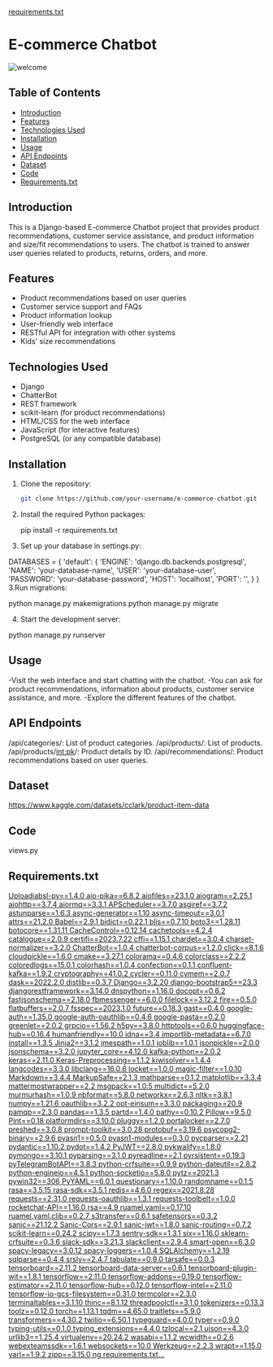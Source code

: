 [requirements.txt](https://github.com/RuchitaF/Dissertation_19215512/files/12755637/requirements.txt)
# E-commerce Chatbot
![welcome](https://github.com/RuchitaF/Dissertation_19215512/assets/125932133/ed26e9c7-0d0a-4268-8a03-d646e3e3563e)

## Table of Contents

- [Introduction](#introduction)
- [Features](#features)
- [Technologies Used](#technologies-used)
- [Installation](#installation)
- [Usage](#usage)
- [API Endpoints](#api-endpoints)
- [Dataset](#dataset)
- [Code](#code)
- [Requirements.txt](#requirements)


## Introduction

This is a Django-based E-commerce Chatbot project that provides product recommendations, customer service assistance, and product information and size/fit recommendations to users. The chatbot is trained to answer user queries related to products, returns, orders, and more.

## Features

- Product recommendations based on user queries
- Customer service support and FAQs
- Product information lookup
- User-friendly web interface
- RESTful API for integration with other systems
- Kids' size recommendations

## Technologies Used

- Django
- ChatterBot
- REST framework
- scikit-learn (for product recommendations)
- HTML/CSS for the web interface
- JavaScript (for interactive features)
- PostgreSQL (or any compatible database)

## Installation

1. Clone the repository:

   ```bash
   git clone https://github.com/your-username/e-commerce-chatbot.git

1. Install the required Python packages:
   
   pip install -r requirements.txt
2. Set up your database in settings.py:

DATABASES = {
    'default': {
        'ENGINE': 'django.db.backends.postgresql',
        'NAME': 'your-database-name',
        'USER': 'your-database-user',
        'PASSWORD': 'your-database-password',
        'HOST': 'localhost',
        'PORT': '',
    }
}
3.Run migrations:

python manage.py makemigrations
python manage.py migrate

4. Start the development server:

python manage.py runserver

## Usage
-Visit the web interface and start chatting with the chatbot.
-You can ask for product recommendations, information about products, customer service assistance, and more.
-Explore the different features of the chatbot.

## API Endpoints
/api/categories/: List of product categories.
/api/products/: List of products.
/api/products/<int:pk>/: Product details by ID.
/api/recommendations/: Product recommendations based on user queries.

## Dataset
https://www.kaggle.com/datasets/cclark/product-item-data

## Code
views.py
## Requirements.txt
[Uploadiabsl-py==1.4.0
aio-pika==6.8.2
aiofiles==23.1.0
aiogram==2.25.1
aiohttp==3.7.4
aiormq==3.3.1
APScheduler==3.7.0
asgiref==3.7.2
astunparse==1.6.3
async-generator==1.10
async-timeout==3.0.1
attrs==21.2.0
Babel==2.9.1
bidict==0.22.1
blis==0.7.10
boto3==1.28.11
botocore==1.31.11
CacheControl==0.12.14
cachetools==4.2.4
catalogue==2.0.9
certifi==2023.7.22
cffi==1.15.1
chardet==3.0.4
charset-normalizer==3.2.0
ChatterBot==1.0.4
chatterbot-corpus==1.2.0
click==8.1.6
cloudpickle==1.6.0
cmake==3.27.1
colorama==0.4.6
colorclass==2.2.2
coloredlogs==15.0.1
colorhash==1.0.4
confection==0.1.1
confluent-kafka==1.9.2
cryptography==41.0.2
cycler==0.11.0
cymem==2.0.7
dask==2022.2.0
distlib==0.3.7
Django==3.2.20
django-bootstrap5==23.3
djangorestframework==3.14.0
dnspython==1.16.0
docopt==0.6.2
fastjsonschema==2.18.0
fbmessenger==6.0.0
filelock==3.12.2
fire==0.5.0
flatbuffers==2.0.7
fsspec==2023.1.0
future==0.18.3
gast==0.4.0
google-auth==1.35.0
google-auth-oauthlib==0.4.6
google-pasta==0.2.0
greenlet==2.0.2
grpcio==1.56.2
h5py==3.8.0
httptools==0.6.0
huggingface-hub==0.16.4
humanfriendly==10.0
idna==3.4
importlib-metadata==6.7.0
install==1.3.5
Jinja2==3.1.2
jmespath==1.0.1
joblib==1.0.1
jsonpickle==2.0.0
jsonschema==3.2.0
jupyter_core==4.12.0
kafka-python==2.0.2
keras==2.11.0
Keras-Preprocessing==1.1.2
kiwisolver==1.4.4
langcodes==3.3.0
libclang==16.0.6
locket==1.0.0
magic-filter==1.0.10
Markdown==3.4.4
MarkupSafe==2.1.3
mathparse==0.1.2
matplotlib==3.3.4
mattermostwrapper==2.2
msgpack==1.0.5
multidict==5.2.0
murmurhash==1.0.9
nbformat==5.8.0
networkx==2.6.3
nltk==3.8.1
numpy==1.21.6
oauthlib==3.2.2
opt-einsum==3.3.0
packaging==20.9
pamqp==2.3.0
pandas==1.3.5
partd==1.4.0
pathy==0.10.2
Pillow==9.5.0
Pint==0.18
platformdirs==3.10.0
pluggy==1.2.0
portalocker==2.7.0
preshed==3.0.8
prompt-toolkit==3.0.28
protobuf==3.19.6
psycopg2-binary==2.9.6
pyasn1==0.5.0
pyasn1-modules==0.3.0
pycparser==2.21
pydantic==1.10.2
pydot==1.4.2
PyJWT==2.8.0
pykwalify==1.8.0
pymongo==3.10.1
pyparsing==3.1.0
pyreadline==2.1
pyrsistent==0.19.3
pyTelegramBotAPI==3.8.3
python-crfsuite==0.9.9
python-dateutil==2.8.2
python-engineio==4.5.1
python-socketio==5.8.0
pytz==2021.3
pywin32==306
PyYAML==6.0.1
questionary==1.10.0
randomname==0.1.5
rasa==3.5.15
rasa-sdk==3.5.1
redis==4.6.0
regex==2021.8.28
requests==2.31.0
requests-oauthlib==1.3.1
requests-toolbelt==1.0.0
rocketchat-API==1.16.0
rsa==4.9
ruamel.yaml==0.17.10
ruamel.yaml.clib==0.2.7
s3transfer==0.6.1
safetensors==0.3.2
sanic==21.12.2
Sanic-Cors==2.0.1
sanic-jwt==1.8.0
sanic-routing==0.7.2
scikit-learn==0.24.2
scipy==1.7.3
sentry-sdk==1.3.1
six==1.16.0
sklearn-crfsuite==0.3.6
slack-sdk==3.21.3
slackclient==2.9.4
smart-open==6.3.0
spacy-legacy==3.0.12
spacy-loggers==1.0.4
SQLAlchemy==1.2.19
sqlparse==0.4.4
srsly==2.4.7
tabulate==0.9.0
tarsafe==0.0.3
tensorboard==2.11.2
tensorboard-data-server==0.6.1
tensorboard-plugin-wit==1.8.1
tensorflow==2.11.0
tensorflow-addons==0.19.0
tensorflow-estimator==2.11.0
tensorflow-hub==0.12.0
tensorflow-intel==2.11.0
tensorflow-io-gcs-filesystem==0.31.0
termcolor==2.3.0
terminaltables==3.1.10
thinc==8.1.12
threadpoolctl==3.1.0
tokenizers==0.13.3
toolz==0.12.0
torch==1.13.1
tqdm==4.65.0
traitlets==5.9.0
transformers==4.30.2
twilio==6.50.1
typeguard==4.0.0
typer==0.9.0
typing-utils==0.1.0
typing_extensions==4.4.0
tzlocal==2.1
ujson==4.3.0
urllib3==1.25.4
virtualenv==20.24.2
wasabi==1.1.2
wcwidth==0.2.6
webexteamssdk==1.6.1
websockets==10.0
Werkzeug==2.2.3
wrapt==1.15.0
yarl==1.9.2
zipp==3.15.0
ng requirements.txt…]()
